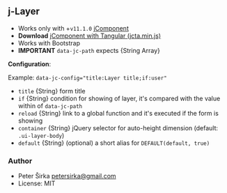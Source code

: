## j-Layer

- Works only with +`v11.1.0` [jComponent](http://jcomponent.org)
- __Download__ [jComponent with Tangular (jcta.min.js)](https://github.com/petersirka/jComponent)
- Works with Bootstrap
- __IMPORTANT__ `data-jc-path` expects {String Array}

__Configuration__:

Example: `data-jc-config="title:Layer title;if:user"`

- `title` {String} form title
- `if` {String} condition for showing of layer, it's compared with the value within of `data-jc-path`
- `reload` {String} link to a global function and it's executed if the form is showing
- `container` {String} jQuery selector for auto-height dimension (default: `.ui-layer-body`)
- `default` {String} (optional) a short alias for `DEFAULT(default, true)`

### Author

- Peter Širka <petersirka@gmail.com>
- License: MIT